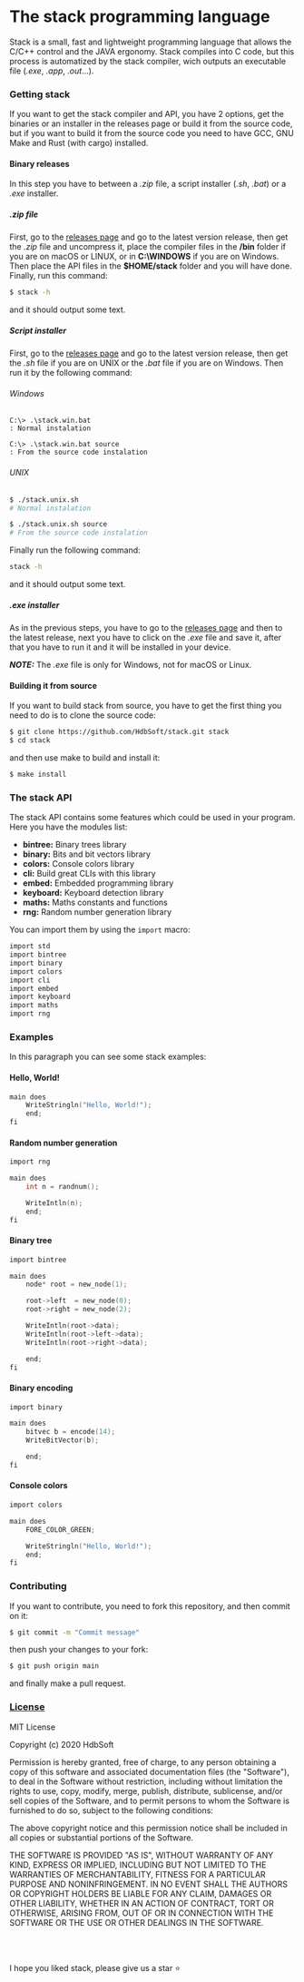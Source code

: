 # The stack programming language
Stack is a small, fast and lightweight programming language that allows the C/C++ control and the JAVA ergonomy. Stack compiles into C code, but this process is automatized by the stack compiler, wich outputs an executable file (*.exe*, *.app*, *.out*...).

### Getting stack
If you want to get the stack compiler and API, you have 2 options, get the binaries or an installer in the releases page or build it from the source code, but if you want to build it from the source code you need to have GCC, GNU Make and Rust (with cargo) installed.

#### Binary releases
In this step you have to between a *.zip* file, a script installer (*.sh*, *.bat*) or a *.exe* installer.

##### *.zip* file
First, go to the [releases page](https://github.com/HdbSoft/stack/releases) and go to the latest version release, then get the *.zip* file and uncompress it, place the compiler files in the **/bin** folder if you are on macOS or LINUX, or in **C:\WINDOWS** if you are on Windows. Then place the API files in the **$HOME/stack** folder and you will have done. Finally, run this command:
```bash
$ stack -h
```
and it should output some text.

##### Script installer
First, go to the [releases page](https://github.com/HdbSoft/stack/releases) and go to the latest version release, then get the *.sh* file if you are on UNIX or the *.bat* file if you are on Windows. Then run it by the following command:
###### Windows
```batch
C:\> .\stack.win.bat
: Normal instalation

C:\> .\stack.win.bat source
: From the source code instalation
```

###### UNIX
```bash
$ ./stack.unix.sh
# Normal instalation

$ ./stack.unix.sh source
# From the source code instalation
```

Finally run the following command:
```bash
stack -h
```

and it should output some text.

##### *.exe* installer
As in the previous steps, you have to go to the [releases page](https://github.com/HdbSoft/stack/releases) and then to the latest release, next you have to click on the *.exe* file and save it, after that you have to run it and it will be installed in your device.

***NOTE:*** The *.exe* file is only for Windows, not for macOS or Linux.

#### Building it from source
If you want to build stack from source, you have to get the first thing you need to do is to clone the source code:
```bash
$ git clone https://github.com/HdbSoft/stack.git stack
$ cd stack
```
and then use make to build and install it:
```bash
$ make install
```

### The stack API
The stack API contains some features which could be used in your program. Here you have the modules list:
- **bintree:** Binary trees library
- **binary:** Bits and bit vectors library
- **colors:** Console colors library
- **cli:** Build great CLIs with this library
- **embed:** Embedded programming library
- **keyboard:** Keyboard detection library
- **maths:** Maths constants and functions
- **rng:** Random number generation library

You can import them by using the `import` macro:
```c
import std
import bintree
import binary
import colors
import cli
import embed
import keyboard
import maths
import rng
```

### Examples
In this paragraph you can see some stack examples:

#### Hello, World!
```c
main does
	WriteStringln("Hello, World!");
	end;
fi
```

#### Random number generation
```c
import rng

main does
	int n = randnum();

	WriteIntln(n);
	end;
fi
```

#### Binary tree
```c
import bintree

main does
	node* root = new_node(1);

	root->left  = new_node(0);
	root->right = new_node(2);

	WriteIntln(root->data);
	WriteIntln(root->left->data);
	WriteIntln(root->right->data);

	end;
fi
```

#### Binary encoding
```c
import binary

main does
	bitvec b = encode(14);
	WriteBitVector(b);

	end;
fi
```

#### Console colors
```c
import colors

main does
	FORE_COLOR_GREEN;

	WriteStringln("Hello, World!");
	end;
fi
```

### Contributing
If you want to contribute, you need to fork this repository, and then commit on it:
```bash
$ git commit -m "Commit message"
```
then push your changes to your fork:
```bash
$ git push origin main
```
and finally make a pull request.

### [License](LICENSE.md)
MIT License

Copyright (c) 2020 HdbSoft

Permission is hereby granted, free of charge, to any person obtaining a copy
of this software and associated documentation files (the "Software"), to deal
in the Software without restriction, including without limitation the rights
to use, copy, modify, merge, publish, distribute, sublicense, and/or sell
copies of the Software, and to permit persons to whom the Software is
furnished to do so, subject to the following conditions:

The above copyright notice and this permission notice shall be included in all
copies or substantial portions of the Software.

THE SOFTWARE IS PROVIDED "AS IS", WITHOUT WARRANTY OF ANY KIND, EXPRESS OR
IMPLIED, INCLUDING BUT NOT LIMITED TO THE WARRANTIES OF MERCHANTABILITY,
FITNESS FOR A PARTICULAR PURPOSE AND NONINFRINGEMENT. IN NO EVENT SHALL THE
AUTHORS OR COPYRIGHT HOLDERS BE LIABLE FOR ANY CLAIM, DAMAGES OR OTHER
LIABILITY, WHETHER IN AN ACTION OF CONTRACT, TORT OR OTHERWISE, ARISING FROM,
OUT OF OR IN CONNECTION WITH THE SOFTWARE OR THE USE OR OTHER DEALINGS IN THE
SOFTWARE.

<br>
<br>

I hope you liked stack, please give us a star ⭐